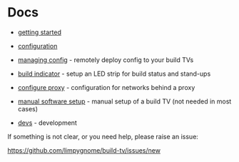 # Docs

- [getting started](getting-started.md)
- [configuration](configuration/README.md)
- [managing config](managing-config.md) - remotely deploy config to your build TVs
- [build indicator](build-indicator.md) - setup an LED strip for build status and stand-ups
- [configure proxy](configure-proxy.md) - configuration for networks behind a proxy
- [manual software setup](manual-software-setup.md) - manual setup of a build TV (not needed in most cases)

- [devs](dev/README.md) - development


If something is not clear, or you need help, please raise an issue:

<https://github.com/limpygnome/build-tv/issues/new>
